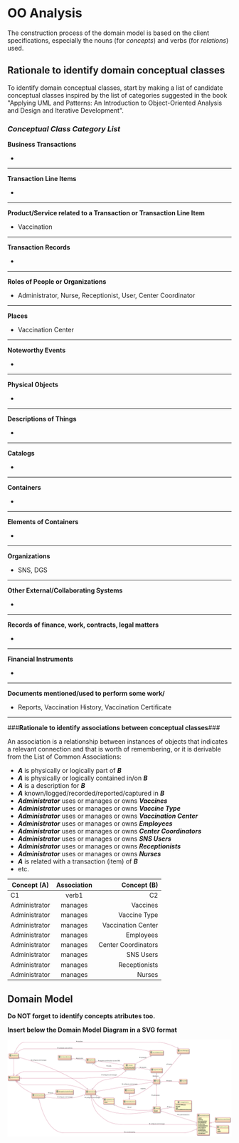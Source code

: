 # OO Analysis #

The construction process of the domain model is based on the client specifications, especially the nouns (for _concepts_) and verbs (for _relations_) used. 

## Rationale to identify domain conceptual classes ##
To identify domain conceptual classes, start by making a list of candidate conceptual classes inspired by the list of categories suggested in the book "Applying UML and Patterns: An Introduction to Object-Oriented Analysis and Design and Iterative Development". 


### _Conceptual Class Category List_ ###

**Business Transactions**

*

---

**Transaction Line Items**

*

---

**Product/Service related to a Transaction or Transaction Line Item**

*  Vaccination

---


**Transaction Records**

*  

---  


**Roles of People or Organizations**

* Administrator, Nurse, Receptionist, User, Center Coordinator


---


**Places**

*  Vaccination Center

---

**Noteworthy Events**

* 

---


**Physical Objects**

* 

---


**Descriptions of Things**

*  


---


**Catalogs**

*  

---


**Containers**

*  

---


**Elements of Containers**

*  

---


**Organizations**

* SNS, DGS

---

**Other External/Collaborating Systems**

*  


---


**Records of finance, work, contracts, legal matters**

* 

---


**Financial Instruments**

*  

---


**Documents mentioned/used to perform some work/**

* Reports, Vaccination History, Vaccination Certificate
---



###**Rationale to identify associations between conceptual classes**###

An association is a relationship between instances of objects that indicates a relevant connection and that is worth of remembering, or it is derivable from the List of Common Associations: 

+ **_A_** is physically or logically part of **_B_**
+ **_A_** is physically or logically contained in/on **_B_**
+ **_A_** is a description for **_B_**
+ **_A_** known/logged/recorded/reported/captured in **_B_**
+ **_Administrator_** uses or manages or owns **_Vaccines_**
+ **_Administrator_** uses or manages or owns **_Vaccine Type_**
+ **_Administrator_** uses or manages or owns **_Vaccination Center_**
+ **_Administrator_** uses or manages or owns **_Employees_**
+ **_Administrator_** uses or manages or owns **_Center Coordinators_**
+ **_Administrator_** uses or manages or owns **_SNS Users_**
+ **_Administrator_** uses or manages or owns **_Receptionists_**
+ **_Administrator_** uses or manages or owns **_Nurses_**
+ **_A_** is related with a transaction (item) of **_B_**
+ etc.



| Concept (A) 		|  Association   	|  Concept (B) |
|----------	   		|:-------------:		|------:       |
| C1  	| verb1    		 	| C2  |
| Administrator  	| manages    		 	| Vaccines  |
| Administrator  	| manages    		 	| Vaccine Type  |
| Administrator  	| manages    		 	| Vaccination Center  |
| Administrator  	| manages    		 	| Employees  |
| Administrator  	| manages    		 	| Center Coordinators  |
| Administrator  	| manages    		 	| SNS Users  |
| Administrator  	| manages    		 	| Receptionists  |
| Administrator  	| manages    		 	| Nurses  |



## Domain Model

**Do NOT forget to identify concepts atributes too.**

**Insert below the Domain Model Diagram in a SVG format**

![DM.svg](DM.svg)



